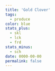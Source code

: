```yaml
---
title: 'Gold Clover'
tags:
  - produce
color: blue
stats_plus:
  - skl
  - lck
  - frd
stats_minus:
  - sch
date: 0000-00-00
permalink: false
---
```

